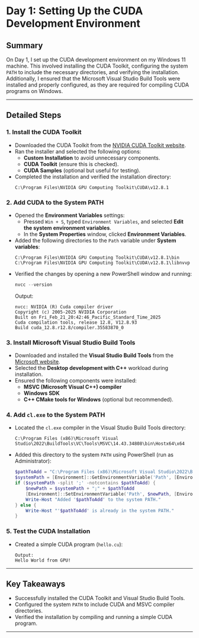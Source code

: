 # Day 1: Setting Up the CUDA Development Environment

## Summary
On Day 1, I set up the CUDA development environment on my Windows 11 machine. This involved installing the CUDA Toolkit, configuring the system `PATH` to include the necessary directories, and verifying the installation. Additionally, I ensured that the Microsoft Visual Studio Build Tools were installed and properly configured, as they are required for compiling CUDA programs on Windows.

---

## Detailed Steps

### 1. **Install the CUDA Toolkit**
   - Downloaded the CUDA Toolkit from the [NVIDIA CUDA Toolkit website](https://developer.nvidia.com/cuda-toolkit).
   - Ran the installer and selected the following options:
     - **Custom Installation** to avoid unnecessary components.
     - **CUDA Toolkit** (ensure this is checked).
     - **CUDA Samples** (optional but useful for testing).
   - Completed the installation and verified the installation directory:
     ```
     C:\Program Files\NVIDIA GPU Computing Toolkit\CUDA\v12.8.1
     ```

### 2. **Add CUDA to the System PATH**
   - Opened the **Environment Variables** settings:
     - Pressed `Win + S`, typed `Environment Variables`, and selected **Edit the system environment variables**.
     - In the **System Properties** window, clicked **Environment Variables**.
   - Added the following directories to the `Path` variable under **System variables**:
     ```
     C:\Program Files\NVIDIA GPU Computing Toolkit\CUDA\v12.8.1\bin
     C:\Program Files\NVIDIA GPU Computing Toolkit\CUDA\v12.8.1\libnvvp
     ```
   - Verified the changes by opening a new PowerShell window and running:
     ```powershell
     nvcc --version
     ```
     Output:
     ```
     nvcc: NVIDIA (R) Cuda compiler driver
     Copyright (c) 2005-2025 NVIDIA Corporation
     Built on Fri_Feb_21_20:42:46_Pacific_Standard_Time_2025
     Cuda compilation tools, release 12.8, V12.8.93
     Build cuda_12.8.r12.8/compiler.35583870_0
     ```

### 3. **Install Microsoft Visual Studio Build Tools**
   - Downloaded and installed the **Visual Studio Build Tools** from the [Microsoft website](https://visualstudio.microsoft.com/visual-cpp-build-tools/).
   - Selected the **Desktop development with C++** workload during installation.
   - Ensured the following components were installed:
     - **MSVC (Microsoft Visual C++) compiler**
     - **Windows SDK**
     - **C++ CMake tools for Windows** (optional but recommended).

### 4. **Add `cl.exe` to the System PATH**
   - Located the `cl.exe` compiler in the Visual Studio Build Tools directory:
     ```
     C:\Program Files (x86)\Microsoft Visual Studio\2022\BuildTools\VC\Tools\MSVC\14.43.34808\bin\Hostx64\x64
     ```
   - Added this directory to the system `PATH` using PowerShell (run as Administrator):
     ```powershell
     $pathToAdd = "C:\Program Files (x86)\Microsoft Visual Studio\2022\BuildTools\VC\Tools\MSVC\14.43.34808\bin\Hostx64\x64"
     $systemPath = [Environment]::GetEnvironmentVariable('Path', [EnvironmentVariableTarget]::Machine)
     if ($systemPath -split ';' -notcontains $pathToAdd) {
         $newPath = $systemPath + ";" + $pathToAdd
         [Environment]::SetEnvironmentVariable('Path', $newPath, [EnvironmentVariableTarget]::Machine)
         Write-Host "Added '$pathToAdd' to the system PATH."
     } else {
         Write-Host "'$pathToAdd' is already in the system PATH."
     }

### 5. **Test the CUDA Installation**
   - Created a simple CUDA program (`hello.cu`):
     ```
     Output:
     Hello World from GPU!
     ```

---

## Key Takeaways
- Successfully installed the CUDA Toolkit and Visual Studio Build Tools.
- Configured the system `PATH` to include CUDA and MSVC compiler directories.
- Verified the installation by compiling and running a simple CUDA program.

---